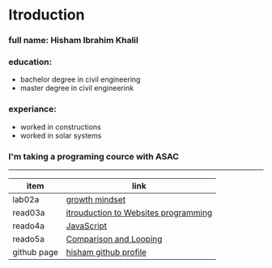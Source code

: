 # Itroduction
### full name: Hisham Ibrahim Khalil
### education:
 - bachelor degree in civil engineering
 - master degree in civil engineerink
### experiance:
 - worked in constructions
 - worked in solar systems
### I'm taking a programing cource with ASAC
_________________________________________________________________________

| item           | link |
| -------------- | ---- |
| lab02a         | [growth mindset](lab02a) |
| read03a         | [itrouduction to Websites programming ](read03a) |
| reado4a         | [JavaScript](read04.md) |
| reado5a         | [Comparison and Looping](read05.md) |
| github page    | [hisham github profile](https://github.com/HishamKhalil1990) |
